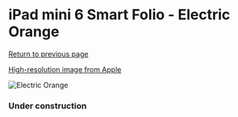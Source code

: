 # iPad mini 6 Smart Folio - Electric Orange

[Return to previous page](/ipad_mini6)

[High-resolution image from Apple](https://store.storeimages.cdn-apple.com/8756/as-images.apple.com/is/MM6J3?wid=4500&hei=4500&fmt=png)

<div style="width: 384px"><img src="/everysource/MM6J3.png" alt="Electric Orange"></div>

### Under construction
